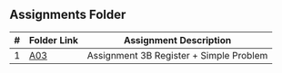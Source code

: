 ##  Assignments Folder

|   #   | Folder Link | Assignment Description |
| :---: | ----------- | ---------------------- |
|  1   |      [A03](A03)       | Assignment 3B Register + Simple Problem                     |
